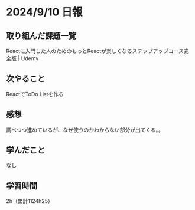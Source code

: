 # 2024/9/10 日報
## 取り組んだ課題一覧
Reactに入門した人のためのもっとReactが楽しくなるステップアップコース完全版 | Udemy

## 次やること
ReactでToDo Listを作る

## 感想
調べつつ進めているが、なぜ使うのかわからない部分が出てくる。。


## 学んだこと
なし


## 学習時間
2h（累計1124h25）
